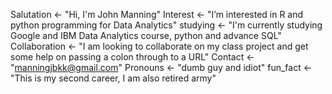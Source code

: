 Salutation <- "Hi, I'm John Manning"
Interest <- "I’m interested in R and python programming for Data Analytics"
studying <- "I'm currently studying Google and IBM Data Analytics course, python and advance SQL"
Collaboration <- "I am looking to collaborate on my class project and get some help on passing a colon through to a URL"
Contact <- "manningjbkk@gmail.com"
Pronouns <- "dumb guy and idiot"
fun_fact <- "This is my second career, I am also retired army"

